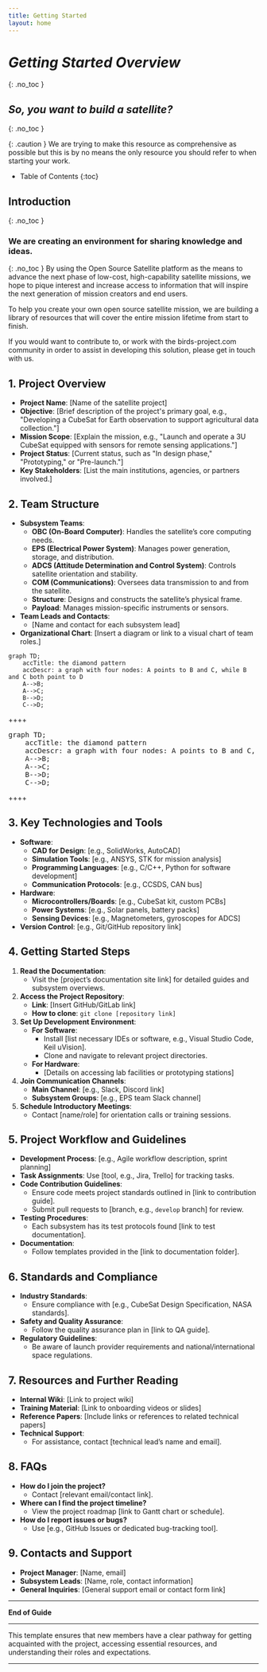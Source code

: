 ```yaml
---
title: Getting Started
layout: home
---
```


# *Getting Started Overview*
{: .no_toc }

## *So, you want to build a satellite?*
{: .no_toc }

{: .caution }
We are trying to make this resource as comprehensive as possible but this is by no means the only resource you should refer to when starting your work.


- Table of Contents
{:toc}


## Introduction
{: .no_toc }
### We are creating an environment for sharing knowledge and ideas.
{: .no_toc }
By using the Open Source Satellite platform as the means to advance the next phase of low-cost, high-capability satellite missions, we hope to pique interest and increase access to information that will inspire the next generation of mission creators and end users.

To help you create your own open source satellite mission, we are building a library of resources that will cover the entire mission lifetime from start to finish. 

If you would want to contribute to, or work with the birds-project.com community in order to assist in developing this solution, please get in touch with us.


## **1. Project Overview**
   - **Project Name**: [Name of the satellite project]
   - **Objective**: [Brief description of the project's primary goal, e.g., "Developing a CubeSat for Earth observation to support agricultural data collection."]
   - **Mission Scope**: [Explain the mission, e.g., "Launch and operate a 3U CubeSat equipped with sensors for remote sensing applications."]
   - **Project Status**: [Current status, such as "In design phase," "Prototyping," or "Pre-launch."]
   - **Key Stakeholders**: [List the main institutions, agencies, or partners involved.]

## **2. Team Structure**
   - **Subsystem Teams**:
     - **OBC (On-Board Computer)**: Handles the satellite’s core computing needs.
     - **EPS (Electrical Power System)**: Manages power generation, storage, and distribution.
     - **ADCS (Attitude Determination and Control System)**: Controls satellite orientation and stability.
     - **COM (Communications)**: Oversees data transmission to and from the satellite.
     - **Structure**: Designs and constructs the satellite’s physical frame.
     - **Payload**: Manages mission-specific instruments or sensors.
   - **Team Leads and Contacts**:
     - [Name and contact for each subsystem lead]
   - **Organizational Chart**: [Insert a diagram or link to a visual chart of team roles.]

```mermaid
graph TD;
    accTitle: the diamond pattern
    accDescr: a graph with four nodes: A points to B and C, while B and C both point to D
    A-->B;
    A-->C;
    B-->D;
    C-->D;
```


++++
<pre class="language-mermaid">
graph TD;
    accTitle: the diamond pattern
    accDescr: a graph with four nodes: A points to B and C, while B and C both point to D
    A-->B;
    A-->C;
    B-->D;
    C-->D;
</pre>
++++

## **3. Key Technologies and Tools**
   - **Software**:
     - **CAD for Design**: [e.g., SolidWorks, AutoCAD]
     - **Simulation Tools**: [e.g., ANSYS, STK for mission analysis]
     - **Programming Languages**: [e.g., C/C++, Python for software development]
     - **Communication Protocols**: [e.g., CCSDS, CAN bus]
   - **Hardware**:
     - **Microcontrollers/Boards**: [e.g., CubeSat kit, custom PCBs]
     - **Power Systems**: [e.g., Solar panels, battery packs]
     - **Sensing Devices**: [e.g., Magnetometers, gyroscopes for ADCS]
   - **Version Control**: [e.g., Git/GitHub repository link]

## **4. Getting Started Steps**
1. **Read the Documentation**:
   - Visit the [project’s documentation site link] for detailed guides and subsystem overviews.
2. **Access the Project Repository**:
   - **Link**: [Insert GitHub/GitLab link]
   - **How to clone**: `git clone [repository link]`
3. **Set Up Development Environment**:
   - **For Software**:
     - Install [list necessary IDEs or software, e.g., Visual Studio Code, Keil uVision].
     - Clone and navigate to relevant project directories.
   - **For Hardware**:
     - [Details on accessing lab facilities or prototyping stations]
4. **Join Communication Channels**:
   - **Main Channel**: [e.g., Slack, Discord link]
   - **Subsystem Groups**: [e.g., EPS team Slack channel]
5. **Schedule Introductory Meetings**:
   - Contact [name/role] for orientation calls or training sessions.

## **5. Project Workflow and Guidelines**
   - **Development Process**: [e.g., Agile workflow description, sprint planning]
   - **Task Assignments**: Use [tool, e.g., Jira, Trello] for tracking tasks.
   - **Code Contribution Guidelines**:
     - Ensure code meets project standards outlined in [link to contribution guide].
     - Submit pull requests to [branch, e.g., `develop` branch] for review.
   - **Testing Procedures**:
     - Each subsystem has its test protocols found [link to test documentation].
   - **Documentation**:
     - Follow templates provided in the [link to documentation folder].

## **6. Standards and Compliance**
   - **Industry Standards**:
     - Ensure compliance with [e.g., CubeSat Design Specification, NASA standards].
   - **Safety and Quality Assurance**:
     - Follow the quality assurance plan in [link to QA guide].
   - **Regulatory Guidelines**:
     - Be aware of launch provider requirements and national/international space regulations.

## **7. Resources and Further Reading**
   - **Internal Wiki**: [Link to project wiki]
   - **Training Material**: [Link to onboarding videos or slides]
   - **Reference Papers**: [Include links or references to related technical papers]
   - **Technical Support**:
     - For assistance, contact [technical lead’s name and email].

## **8. FAQs**
   - **How do I join the project?**
     - Contact [relevant email/contact link].
   - **Where can I find the project timeline?**
     - View the project roadmap [link to Gantt chart or schedule].
   - **How do I report issues or bugs?**
     - Use [e.g., GitHub Issues or dedicated bug-tracking tool].

## **9. Contacts and Support**
   - **Project Manager**: [Name, email]
   - **Subsystem Leads**: [Name, role, contact information]
   - **General Inquiries**: [General support email or contact form link]

---

**End of Guide**

---

This template ensures that new members have a clear pathway for getting acquainted with the project, accessing essential resources, and understanding their roles and expectations.

----

[GitHub]: https://docs.github.com/en/pages
[README]: https://github.com/BIRDSOpenSource/Build-A-Satellite/blob/main/README.md
